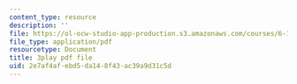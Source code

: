 ```yaml
---
content_type: resource
description: ''
file: https://ol-ocw-studio-app-production.s3.amazonaws.com/courses/6-189-multicore-programming-primer-january-iap-2007/2e7af4afebd5da148f43ac39a9d31c5d_s8dZi6eqsJU.pdf
file_type: application/pdf
resourcetype: Document
title: 3play pdf file
uid: 2e7af4af-ebd5-da14-8f43-ac39a9d31c5d
---
```

